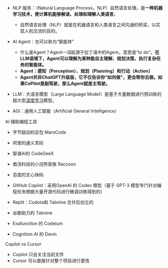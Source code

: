 

* NLP 服务：（Natural Language Process，NLP）自然语言处理，是**一种机器学习技术，使计算机能够解读、处理和理解人类语言**。

    * 自然语言处理（NLP）就是在机器语言和人类语言之间沟通的桥梁，以实现人机交流的目的。

* AI Agent：也可以称为“智能体”

    * 什么是Agent？Agent一词起源于拉丁语中的Agere，意思是“to do”。**在LLM语境下，Agent可以理解为某种能自主理解、规划决策、执行复杂任务的智能体。**
    * **Agent：感知（Perception）、规划（Planning）和行动（Action）**
    * **Agent并非ChatGPT升级版，它不仅告诉你“如何做”，更会帮你去做。如果CoPilot是副驾驶，那么Agent就是主驾驶。**

* LLM：大语言模型（Large Language Model）是基于大量数据进行预训练的超大型[深度学习](https://aws.amazon.com/what-is/deep-learning/)模型。

* AGI：通用人工智能（Artificial General Intelligence）

    

AI 辅助编程工具

* 字节跳动的豆包 MarsCode 
* 阿里的通义灵码
* 智谱AI的 CodeGeeX
* 商汤科技的小浣熊家族 Raccoon
* 百度的文心快码
* GitHub Copilot：采用OpenAI 的 Codex 模型（基于 GPT-3 模型专门针对编程任务根据大量开源代码进行微调训练得到的）

* Replit：Codota和 Tabnine 合并后创立的 
* 谷歌助力的 Tabnine
* Exafunction 的 Codeium
* Cognition AI 的 Devin



Copilot vs Cursor

* Copilot 只会关注当前文件
* Cursor 可以直接针对整个项目进行更改